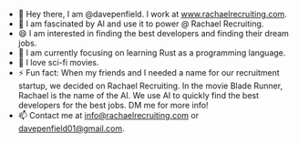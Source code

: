- 👋 Hey there, I am @davepenfield. I work at www.rachaelrecruiting.com.
- 👀 I am fascinated by AI and use it to power @ Rachael Recruiting. 
- 😄 I am interested in finding the best developers and finding their dream jobs.
- 🌱 I am currently focusing on learning Rust as a programming language. 
- 💞️ I love sci-fi movies.
- ⚡ Fun fact: When my friends and I needed a name for our recruitment startup, we decided on Rachael Recruiting. In the movie Blade Runner, Rachael is the name of the AI. We use AI to quickly find the best developers for the best jobs. DM me for more info!
- 📫 Contact me at info@rachaelrecruiting.com or davepenfield01@gmail.com.
<!---
davepenfield/davepenfield is a ✨ special ✨ repository because its `README.md` (this file) appears on your GitHub profile.
You can click the Preview link to take a look at your changes.
--->
